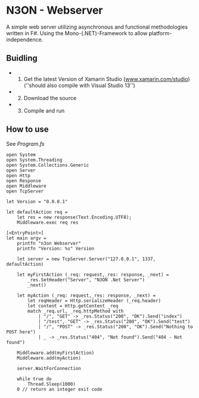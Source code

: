 # N3ON - Webserver #

A simple web server utilizing asynchronous and functional methodologies written in F#.
Using the Mono-(.NET)-Framework to allow platform-independence.

## Buidling ##

- 1. Get the latest Version of Xamarin Studio (www.xamarin.com/studio) (''should also compile with Visual Studio 13'')
- 2. Download the source
- 3. Compile and run

## How to use ##

See *Program.fs*

```
open System
open System.Threading
open System.Collections.Generic
open Server
open Http
open Response
open Middleware
open TcpServer

let Version = "0.0.0.1"

let defaultAction req =
    let res = new response(Text.Encoding.UTF8);
    Middleware.exec req res

[<EntryPoint>]
let main argv = 
    printfn "n3on Webserver"
    printfn "Version: %s" Version

    let server = new TcpServer.Server("127.0.0.1", 1337, defaultAction)

    let myFirstAction (_req: request,_res: response, _next) =
        _res.SetHeader("Server", "N3ON .Net Server")
        _next()

    let myAction (_req: request,_res: response, _next) = 
        let reqHeader = Http.serializeHeader (_req.header)
        let content = Http.getContent _req
        match _req.url, _req.httpMethod with
            | "/", "GET" -> _res.Status("200", "OK").Send("index")
            | "/test", "GET" -> _res.Status("200", "OK").Send("test")
            | "/", "POST" -> _res.Status("200", "OK").Send("Nothing to POST here")
            | _ -> _res.Status("404", "Not found").Send("404 - Not found")
   
    Middleware.add(myFirstAction)
    Middleware.add(myAction)

    server.WaitForConnection

    while true do
        Thread.Sleep(1000)
    0 // return an integer exit code
```
